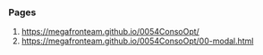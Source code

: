 ### Pages
1. <https://megafronteam.github.io/0054ConsoOpt/>
2. <https://megafronteam.github.io/0054ConsoOpt/00-modal.html>